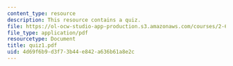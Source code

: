 ```yaml
---
content_type: resource
description: This resource contains a quiz.
file: https://ol-ocw-studio-app-production.s3.amazonaws.com/courses/2-611-marine-power-and-propulsion-fall-2006/4d69f6b9d3f73b44e842a636b61a8e2c_quiz1.pdf
file_type: application/pdf
resourcetype: Document
title: quiz1.pdf
uid: 4d69f6b9-d3f7-3b44-e842-a636b61a8e2c
---
```

